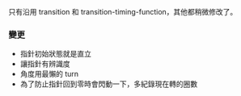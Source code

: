 只有沿用 transition 和 transition-timing-function，其他都稍微修改了。
### 變更
* 指針初始狀態就是直立
* 讓指針有辨識度
* 角度用最懶的 turn
* 為了防止指針回到零時會閃動一下，多紀錄現在轉的圈數
